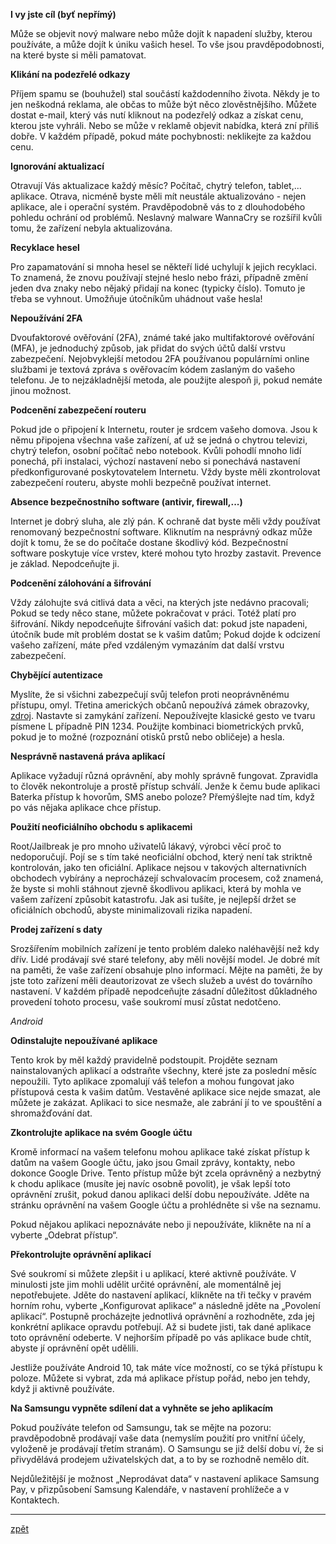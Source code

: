 **I vy jste cíl (byť nepřímý)**

Může se objevit nový malware nebo může dojít k napadení služby, kterou používáte, a může dojít k úniku vašich hesel. To vše jsou pravděpodobnosti, na které byste si měli pamatovat.

**Klikání na podezřelé odkazy**

Příjem spamu se (bouhužel) stal součástí každodenního života. Někdy je to jen neškodná reklama, ale občas to může být něco zlověstnějšího. Můžete dostat e-mail, který vás nutí kliknout na podezřelý odkaz a získat cenu, kterou jste vyhráli. Nebo se může v reklamě objevit nabídka, která zní příliš dobře. V každém případě, pokud máte pochybnosti: neklikejte za každou cenu. 

**Ignorování aktualizací**

Otravují Vás aktualizace každý měsíc? Počítač, chytrý telefon, tablet,... aplikace. Otrava, nicméně byste měli mít neustále aktualizováno - nejen aplikace, ale i operační systém. Pravděpodobně vás to z dlouhodobého pohledu ochrání od problémů. Neslavný malware WannaCry se rozšířil kvůli tomu, že zařízení nebyla aktualizována.

**Recyklace hesel**

Pro zapamatování si mnoha hesel se někteří lidé uchylují k jejich recyklaci. To znamená, že znovu používají stejné heslo nebo frázi, případně změní jeden dva znaky nebo nějaký přidají na konec (typicky číslo). Tomuto je třeba se vyhnout. Umožňuje útočníkům uhádnout vaše hesla!

**Nepoužívání 2FA**

Dvoufaktorové ověřování (2FA), známé také jako multifaktorové ověřování (MFA), je jednoduchý způsob, jak přidat do svých účtů další vrstvu zabezpečení. Nejobvyklejší metodou 2FA používanou populárními online službami je textová zpráva s ověřovacím kódem zaslaným do vašeho telefonu. Je to nejzákladnější metoda, ale použijte alespoň ji, pokud nemáte jinou možnost.

**Podcenění zabezpečení routeru**

Pokud jde o připojení k Internetu, router je srdcem vašeho domova. Jsou k němu připojena všechna vaše zařízení, ať už se jedná o chytrou televizi, chytrý telefon, osobní počítač nebo notebook. Kvůli pohodlí mnoho lidí ponechá, při instalaci, výchozí nastavení nebo si ponechává nastavení předkonfigurované poskytovatelem Internetu. Vždy byste měli zkontrolovat zabezpečení routeru, abyste mohli bezpečně používat internet.

**Absence bezpečnostního software (antivir, firewall,...)**

Internet je dobrý sluha, ale zlý pán. K ochraně dat byste měli vždy používat renomovaný bezpečnostní software. Kliknutím na nesprávný odkaz může dojít k tomu, že se do počítače dostane škodlivý kód. Bezpečnostní software poskytuje více vrstev, které mohou tyto hrozby zastavit. Prevence je základ. Nepodceňujte ji.

**Podcenění zálohování a šifrování**

Vždy zálohujte svá citlivá data a věci, na kterých jste nedávno pracovali; Pokud se tedy něco stane, můžete pokračovat v práci. Totéž platí pro šifrování. Nikdy nepodceňujte šifrování vašich dat: pokud jste napadeni, útočník bude mít problém dostat se k vašim datům; Pokud dojde k odcizení vašeho zařízení, máte před vzdáleným vymazáním dat další vrstvu zabezpečení.

**Chybějící autentizace**

Myslíte, že si všichni zabezpečují svůj telefon proti neoprávněnému přístupu, omyl. Třetina amerických občanů nepoužívá zámek obrazovky, [zdroj](https://www.pewresearch.org/fact-tank/2017/03/15/many-smartphone-owners-dont-take-steps-to-secure-their-devices/). Nastavte si zamykání zařízení. Nepoužívejte klasické gesto ve tvaru písmene L případně PIN 1234. Použijte kombinaci biometrických prvků, pokud je to možné (rozpoznání otisků prstů nebo obličeje) a hesla.

**Nesprávně nastavená práva aplikací**

Aplikace vyžadují různá oprávnění, aby mohly správně fungovat. Zpravidla to člověk nekontroluje a prostě přístup schválí.
Jenže k čemu bude aplikaci Baterka přístup k hovorům, SMS anebo poloze? Přemýšlejte nad tím, když po vás nějaka aplikace chce přístup.

**Použití neoficiálního obchodu s aplikacemi**

Root/Jailbreak je pro mnoho uživatelů lákavý, výrobci věcí proč to nedoporučují. Pojí se s tím také neoficiální obchod, který není tak striktně kontrolován, jako ten oficiální. Aplikace nejsou v takových alternativních obchodech vybírány a neprocházejí schvalovacím procesem, což znamená, že byste si mohli stáhnout zjevně škodlivou aplikaci, která by mohla ve vašem zařízení způsobit katastrofu. Jak asi tušíte, je nejlepší držet se oficiálních obchodů, abyste minimalizovali rizika napadení.

**Prodej zařízení s daty**

Srozšířením mobilních zařízení je tento problém daleko naléhavější než kdy dřív. Lidé prodávají své staré telefony, aby měli novější model. Je dobré mít na paměti, že vaše zařízení obsahuje plno informací. Mějte na paměti, že by jste toto zařízení měli deautorizovat ze všech služeb a uvést do továrního nastavení. V každém případě nepodceňujte zásadní důležitost důkladného provedení tohoto procesu, vaše soukromí musí zůstat nedotčeno.

*Android*

**Odinstalujte nepoužívané aplikace**

Tento krok by měl každý pravidelně podstoupit. Projděte seznam nainstalovaných aplikací a odstraňte všechny, které jste za poslední měsíc nepoužili. Tyto aplikace zpomalují váš telefon a mohou fungovat jako přístupová cesta k vašim datům. Vestavěné aplikace sice nejde smazat, ale můžete je zakázat. Aplikaci to sice nesmaže, ale zabrání jí to ve spouštění a shromažďování dat.

**Zkontrolujte aplikace na svém Google účtu**

Kromě informací na vašem telefonu mohou aplikace také získat přístup k datům na vašem Google účtu, jako jsou Gmail zprávy, kontakty, nebo dokonce Google Drive. Tento přístup může být zcela oprávněný a nezbytný k chodu aplikace (musíte jej navíc osobně povolit), je však lepší toto oprávnění zrušit, pokud danou aplikaci delší dobu nepoužíváte. Jděte na stránku oprávnění na vašem Google účtu a prohlédněte si vše na seznamu.

Pokud nějakou aplikaci nepoznáváte nebo ji nepoužíváte, klikněte na ní a vyberte „Odebrat přístup“.

**Překontrolujte oprávnění aplikací**

Své soukromí si můžete zlepšit i u aplikací, které aktivně používáte. V minulosti jste jim mohli udělit určité oprávnění, ale momentálně jej nepotřebujete. Jděte do nastavení aplikací, klikněte na tři tečky v pravém horním rohu, vyberte „Konfigurovat aplikace“ a následně jděte na „Povolení aplikací“. Postupně procházejte jednotlivá oprávnění a rozhodněte, zda jej konkrétní aplikace opravdu potřebují. Až si budete jisti, tak dané aplikace toto oprávnění odeberte. V nejhorším případě po vás aplikace bude chtít, abyste jí oprávnění opět udělili.

Jestliže používáte Android 10, tak máte více možností, co se týká přístupu k poloze. Můžete si vybrat, zda má aplikace přístup pořád, nebo jen tehdy, když ji aktivně používáte.
	
**Na Samsungu vypněte sdílení dat a vyhněte se jeho aplikacím**

Pokud používáte telefon od Samsungu, tak se mějte na pozoru: pravděpodobně prodávají vaše data (nemyslím použití pro vnitřní účely, vyloženě je prodávají třetím stranám). O Samsungu se již delší dobu ví, že si přivydělává prodejem uživatelských dat, a to by se rozhodně nemělo dít.

Nejdůležitější je možnost „Neprodávat data“ v nastavení aplikace Samsung Pay, v přizpůsobení Samsung Kalendáře, v nastavení prohlížeče a v Kontaktech.

---
[zpět](index.md)
